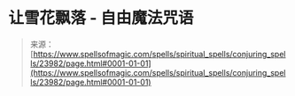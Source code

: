 <!--yml

category: 未分类

date: 2024-06-12 19:09:34

-->

# 让雪花飘落 - 自由魔法咒语

> 来源：[https://www.spellsofmagic.com/spells/spiritual_spells/conjuring_spells/23982/page.html#0001-01-01](https://www.spellsofmagic.com/spells/spiritual_spells/conjuring_spells/23982/page.html#0001-01-01)
